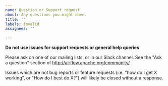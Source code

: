 ```yaml
---
name: Question or Support request
about: Any questions you might have.
title: ''
labels: invalid
assignees: ''

---
```


**Do not use issues for support requests or general help queries**

Please ask on one of our mailing lists, or in our Slack channel. See the "Ask a question" section of http://airflow.apache.org/community/

Issues which are not bug reports or feature requests (i.e. "how do I get X working", or "How do I best do X?") will likely be closed without a response.
